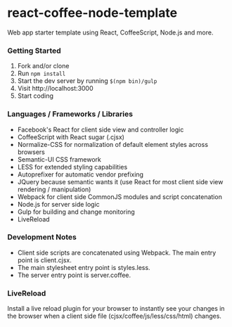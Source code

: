 react-coffee-node-template
==========================

Web app starter template using React, CoffeeScript, Node.js and more.

### Getting Started ###

1. Fork and/or clone
2. Run ```npm install```
3. Start the dev server by running ```$(npm bin)/gulp```
4. Visit http://localhost:3000
5. Start coding

### Languages / Frameworks / Libraries ###

* Facebook's React for client side view and controller logic
* CoffeeScript with React sugar (.cjsx)
* Normalize-CSS for normalization of default element styles across browsers
* Semantic-UI CSS framework
* LESS for extended styling capabilities
* Autoprefixer for automatic vendor prefixing
* JQuery because semantic wants it (use React for most client side view rendering / manipulation)
* Webpack for client side CommonJS modules and script concatenation
* Node.js for server side logic
* Gulp for building and change monitoring
* LiveReload

### Development Notes ###

* Client side scripts are concatenated using Webpack.  The main entry point is client.cjsx.
* The main stylesheet entry point is styles.less.
* The server entry point is server.coffee.

### LiveReload ###

Install a live reload plugin for your browser to instantly see your changes in the browser when a client side file (cjsx/coffee/js/less/css/html) changes.
